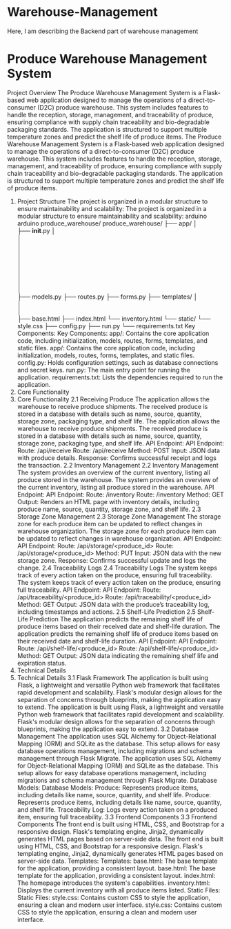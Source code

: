 # Warehouse-Management

Here, I am describing the Backend part of warehouse management 
# Produce Warehouse Management System 
Project Overview 
The Produce Warehouse Management System is a Flask-based web application 
designed to manage the operations of a direct-to-consumer (D2C) produce 
warehouse. This system includes features to handle the reception, 
storage, management, and traceability of produce, ensuring compliance 
with supply chain traceability and bio-degradable packaging standards. 
The application is structured to support multiple temperature zones and 
predict the shelf life of produce items. 
The Produce Warehouse Management System is a Flask-based web application 
designed to manage the operations of a direct-to-consumer (D2C) produce 
warehouse. This system includes features to handle the reception, 
storage, management, and traceability of produce, ensuring compliance 
with supply chain traceability and bio-degradable packaging standards. 
The application is structured to support multiple temperature zones and 
predict the shelf life of produce items. 
1. Project Structure 
The project is organized in a modular structure to ensure maintainability 
and scalability: 
The project is organized in a modular structure to ensure maintainability 
and scalability: 
arduino 
arduino 
produce_warehouse/ 
produce_warehouse/ 
├── app/ 
│  
 ├── __init__.py 
│  
│  
│  
│  
│  
│  
│  
│  
│      
 ├── models.py 
 ├── routes.py 
 ├── forms.py 
 ├── templates/ 
 │  
 │  
 │  
 ├── base.html 
 ├── index.html 
 └── inventory.html 
 └── static/ 
 └── style.css 
├── config.py 
├── run.py 
└── requirements.txt 
Key Components: 
Key Components: 
app/: Contains the core application code, including initialization, 
models, routes, forms, templates, and static files. 
app/: Contains the core application code, including initialization, 
models, routes, forms, templates, and static files. 
config.py: Holds configuration settings, such as database connections 
and secret keys. 
run.py: The main entry point for running the application. 
requirements.txt: Lists the dependencies required to run the 
application. 
2. Core Functionality 
2. Core Functionality 
2.1 Receiving Produce 
The application allows the warehouse to receive produce shipments. The 
received produce is stored in a database with details such as name, 
source, quantity, storage zone, packaging type, and shelf life. 
The application allows the warehouse to receive produce shipments. The 
received produce is stored in a database with details such as name, 
source, quantity, storage zone, packaging type, and shelf life. 
API Endpoint: 
API Endpoint: 
    Route: /api/receive 
    Route: /api/receive 
    Method: POST 
    Input: JSON data with produce details. 
    Response: Confirms successful receipt and logs the transaction. 
2.2 Inventory Management 
2.2 Inventory Management 
The system provides an overview of the current inventory, listing all 
produce stored in the warehouse. 
The system provides an overview of the current inventory, listing all 
produce stored in the warehouse. 
API Endpoint: 
API Endpoint: 
    Route: /inventory 
    Route: /inventory 
    Method: GET 
    Output: Renders an HTML page with inventory details, including 
produce name, source, quantity, storage zone, and shelf life. 
2.3 Storage Zone Management 
2.3 Storage Zone Management 
The storage zone for each produce item can be updated to reflect changes 
in warehouse organization. 
The storage zone for each produce item can be updated to reflect changes 
in warehouse organization. 
API Endpoint: 
API Endpoint: 
    Route: /api/storage/<produce_id> 
    Route: /api/storage/<produce_id> 
    Method: PUT 
    Input: JSON data with the new storage zone. 
    Response: Confirms successful update and logs the change. 
2.4 Traceability Logs 
2.4 Traceability Logs 
The system keeps track of every action taken on the produce, ensuring 
full traceability. 
The system keeps track of every action taken on the produce, ensuring 
full traceability. 
API Endpoint: 
API Endpoint: 
    Route: /api/traceability/<produce_id> 
    Route: /api/traceability/<produce_id> 
    Method: GET 
    Output: JSON data with the produce’s traceability log, including 
timestamps and actions. 
2.5 Shelf-Life Prediction 
2.5 Shelf-Life Prediction 
The application predicts the remaining shelf life of produce items based 
on their received date and shelf-life duration. 
The application predicts the remaining shelf life of produce items based 
on their received date and shelf-life duration. 
API Endpoint: 
API Endpoint: 
    Route: /api/shelf-life/<produce_id> 
Route: /api/shelf-life/<produce_id> 
Method: GET 
Output: JSON data indicating the remaining shelf life and expiration 
status. 
3. Technical Details 
3. Technical Details 
3.1 Flask Framework 
The application is built using Flask, a lightweight and versatile Python 
web framework that facilitates rapid development and scalability. Flask's 
modular design allows for the separation of concerns through blueprints, 
making the application easy to extend. 
The application is built using Flask, a lightweight and versatile Python 
web framework that facilitates rapid development and scalability. Flask's 
modular design allows for the separation of concerns through blueprints, 
making the application easy to extend. 
3.2 Database Management 
The application uses SQL Alchemy for Object-Relational Mapping (ORM) and 
SQLite as the database. This setup allows for easy database operations 
management, including migrations and schema management through Flask
Migrate. 
The application uses SQL Alchemy for Object-Relational Mapping (ORM) and 
SQLite as the database. This setup allows for easy database operations 
management, including migrations and schema management through Flask
Migrate. 
Database Models: 
Database Models: 
Produce: Represents produce items, including details like name, 
source, quantity, and shelf life. 
Produce: Represents produce items, including details like name, 
source, quantity, and shelf life. 
Traceability Log: Logs every action taken on a produced item, 
ensuring full traceability. 
3.3 Frontend Components 
3.3 Frontend Components 
The front end is built using HTML, CSS, and Bootstrap for a responsive 
design. Flask's templating engine, Jinja2, dynamically generates HTML 
pages based on server-side data. 
The front end is built using HTML, CSS, and Bootstrap for a responsive 
design. Flask's templating engine, Jinja2, dynamically generates HTML 
pages based on server-side data. 
Templates: 
Templates: 
base.html: The base template for the application, providing a 
consistent layout. 
base.html: The base template for the application, providing a 
consistent layout. 
index.html: The homepage introduces the system's capabilities. 
inventory.html: Displays the current inventory with all produce items 
listed. 
Static Files: 
Static Files: 
style.css: Contains custom CSS to style the application, ensuring a 
clean and modern user interface. 
style.css: Contains custom CSS to style the application, ensuring a 
clean and modern user interface. 
